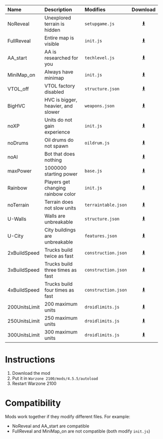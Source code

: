 Name          |Description                         |Modifies             |Download
:-------------|:-----------------------------------|:--------------------|:------:
NoReveal      | Unexplored terrain is hidden       | `setupgame.js`      | [⬇️](https://github.com/aco4/mods-wz2100/raw/main/files/NoReveal)
FullReveal    | Entire map is visible              | `init.js`           | [⬇️](https://github.com/aco4/mods-wz2100/raw/main/files/FullReveal)
AA_start      | AA is researched for you           | `techlevel.js`      | [⬇️](https://github.com/aco4/mods-wz2100/raw/main/files/AA_start)
MiniMap_on    | Always have minimap                | `init.js`           | [⬇️](https://github.com/aco4/mods-wz2100/raw/main/files/MiniMap_on)
VTOL_off      | VTOL factory disabled              | `structure.json`    | [⬇️](https://github.com/aco4/mods-wz2100/raw/main/files/VTOL_off)
BigHVC        | HVC is bigger, heavier, and slower | `weapons.json`      | [⬇️](https://github.com/aco4/mods-wz2100/raw/main/files/BigHVC)
noXP          | Units do not gain experience       | `init.js`           | [⬇️](https://github.com/aco4/mods-wz2100/raw/main/files/noXP)
noDrums       | Oil drums do not spawn             | `oildrum.js`        | [⬇️](https://github.com/aco4/mods-wz2100/raw/main/files/noDrums)
noAI          | Bot that does nothing              |                     | [⬇️](https://github.com/aco4/mods-wz2100/raw/main/files/noAI)
maxPower      | 1000000 starting power             | `base.js`           | [⬇️](https://github.com/aco4/mods-wz2100/raw/main/files/maxPower)
Rainbow       | Players get changing rainbow color | `init.js`           | [⬇️](https://github.com/aco4/mods-wz2100/raw/main/files/Rainbow)
noTerrain     | Terrain does not slow units        | `terraintable.json` | [⬇️](https://github.com/aco4/mods-wz2100/raw/main/files/noTerrain)
U-Walls       | Walls are unbreakable              | `structure.json`    | [⬇️](https://github.com/aco4/mods-wz2100/raw/main/files/U-Walls)
U-City        | City buildings are unbreakable     | `features.json`     | [⬇️](https://github.com/aco4/mods-wz2100/raw/main/files/U-City)
2xBuildSpeed  | Trucks build twice as fast         | `construction.json` | [⬇️](https://github.com/aco4/mods-wz2100/raw/main/files/2xBuildSpeed)
3xBuildSpeed  | Trucks build three times as fast   | `construction.json` | [⬇️](https://github.com/aco4/mods-wz2100/raw/main/files/3xBuildSpeed)
4xBuildSpeed  | Trucks build four times as fast    | `construction.json` | [⬇️](https://github.com/aco4/mods-wz2100/raw/main/files/4xBuildSpeed)
200UnitsLimit | 200 maximum units                  | `droidlimits.js`    | [⬇️](https://github.com/aco4/mods-wz2100/raw/main/files/200UnitsLimit)
250UnitsLimit | 250 maximum units                  | `droidlimits.js`    | [⬇️](https://github.com/aco4/mods-wz2100/raw/main/files/250UnitsLimit)
300UnitsLimit | 300 maximum units                  | `droidlimits.js`    | [⬇️](https://github.com/aco4/mods-wz2100/raw/main/files/300UnitsLimit)

# Instructions
1. Download the mod
2. Put it in `Warzone 2100/mods/4.5.5/autoload`
3. Restart Warzone 2100

# Compatibility
Mods work together if they modify different files. For example:
- NoReveal and AA_start are compatible
- FullReveal and MiniMap_on are not compatible (both modify `init.js`)

